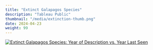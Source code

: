 ```yaml
---
title: "Extinct Galapagos Species"
description: "Tableau Public"
thumbnail: "/media/extinction-thumb.png"
date: 2024-04-23
weight: 99
---
```


<div class='tableauPlaceholder' id='viz1745424333538' style='position: relative'><noscript><a href='#'><img alt='Extinct Galapagos Species: Year of Description vs. Year Last Seen ' src='https:&#47;&#47;public.tableau.com&#47;static&#47;images&#47;Ga&#47;GalapagosExtinctSpeciesYearofDescriptionvs_YearLastSeen&#47;Sheet1&#47;1_rss.png' style='border: none' /></a></noscript><object class='tableauViz'  style='display:none;'><param name='host_url' value='https%3A%2F%2Fpublic.tableau.com%2F' /> <param name='embed_code_version' value='3' /> <param name='site_root' value='' /><param name='name' value='GalapagosExtinctSpeciesYearofDescriptionvs_YearLastSeen&#47;Sheet1' /><param name='tabs' value='no' /><param name='toolbar' value='yes' /><param name='static_image' value='https:&#47;&#47;public.tableau.com&#47;static&#47;images&#47;Ga&#47;GalapagosExtinctSpeciesYearofDescriptionvs_YearLastSeen&#47;Sheet1&#47;1.png' /> <param name='animate_transition' value='yes' /><param name='display_static_image' value='yes' /><param name='display_spinner' value='yes' /><param name='display_overlay' value='yes' /><param name='display_count' value='yes' /><param name='language' value='en-US' /></object></div>
<script type='text/javascript'>
  var divElement = document.getElementById('viz1745424333538');
  var vizElement = divElement.getElementsByTagName('object')[0];
  vizElement.style.width='100%';
  vizElement.style.height=(divElement.offsetWidth*0.75)+'px';
  var scriptElement = document.createElement('script');
  scriptElement.src = 'https://public.tableau.com/javascripts/api/viz_v1.js';
  vizElement.parentNode.insertBefore(scriptElement, vizElement);
</script>
